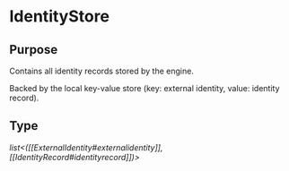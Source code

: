 # IdentityStore


## Purpose


<!-- --8<-- [start:purpose] -->
Contains all identity records stored by the engine.

Backed by the local key-value store
(key: external identity, value: identity record).
<!-- --8<-- [end:purpose] -->

## Type


<!-- --8<-- [start:type] -->
*list\<([[ExternalIdentity#externalidentity]], [[IdentityRecord#identityrecord]])\>*
<!-- --8<-- [end:type] -->

